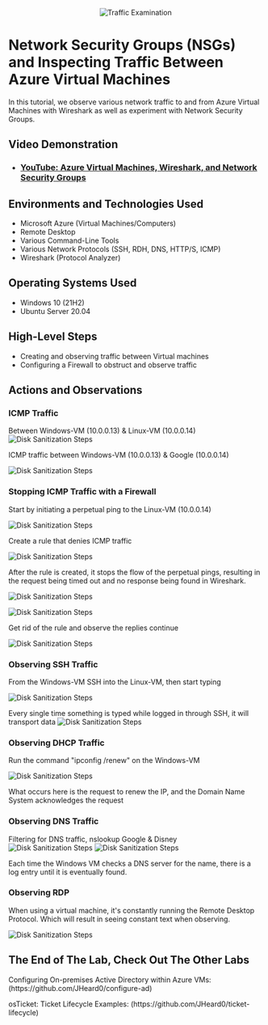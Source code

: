 <p align="center">
<img src="https://i.imgur.com/Ua7udoS.png" alt="Traffic Examination"/>
</p>

<h1>Network Security Groups (NSGs) and Inspecting Traffic Between Azure Virtual Machines</h1>
In this tutorial, we observe various network traffic to and from Azure Virtual Machines with Wireshark as well as experiment with Network Security Groups. <br />


<h2>Video Demonstration</h2>

- ### [YouTube: Azure Virtual Machines, Wireshark, and Network Security Groups](https://www.youtube.com)

<h2>Environments and Technologies Used</h2>

- Microsoft Azure (Virtual Machines/Computers)
- Remote Desktop
- Various Command-Line Tools
- Various Network Protocols (SSH, RDH, DNS, HTTP/S, ICMP)
- Wireshark (Protocol Analyzer)

<h2>Operating Systems Used </h2>

- Windows 10 (21H2)
- Ubuntu Server 20.04

<h2>High-Level Steps</h2>

- Creating and observing traffic between Virtual machines
- Configuring a Firewall to obstruct and observe traffic


<h2>Actions and Observations</h2>

<h3>ICMP Traffic</h3>
<p>
Between Windows-VM (10.0.0.13) & Linux-VM (10.0.0.14)
<img src="https://i.imgur.com/EcamY0x.png" alt="Disk Sanitization Steps"/>
</p>
ICMP traffic between Windows-VM (10.0.0.13) & Google (10.0.0.14)
<p>
</p>
<img src="https://i.imgur.com/KmzQh6J.png" alt="Disk Sanitization Steps"/>
<p>

<h3> Stopping ICMP Traffic with a Firewall</h3>
<p>
</p>
Start by initiating a perpetual ping to the Linux-VM (10.0.0.14)
<p>
</p>
<img src="https://i.imgur.com/7SyzPuV.png" alt="Disk Sanitization Steps"/>
<p></p>
Create a rule that denies ICMP traffic
<p></p>
<img src="https://i.imgur.com/L820qIl.png" alt="Disk Sanitization Steps"/>
<p></p>

After the rule is created, it stops the flow of the perpetual pings, resulting in the request being timed out and no response being found in Wireshark.
<p></p>
<img src="https://i.imgur.com/YRckMBN.png" alt="Disk Sanitization Steps"/>
<p></p>
<img src="https://i.imgur.com/3wEDlvc.png" alt="Disk Sanitization Steps"/>
<p></p>
Get rid of the rule and observe the replies continue
<p></p>
<img src="https://i.imgur.com/iIUzOld.png" alt="Disk Sanitization Steps"/>
<p></p>

<h3> Observing SSH Traffic </h3>
<p></p>
From the Windows-VM SSH into the Linux-VM, then start typing
<p></p>
<img src="https://i.imgur.com/EwTRUdt.png" alt="Disk Sanitization Steps"/>

Every single time something is typed while logged in through SSH, it will transport data
<img src="https://i.imgur.com/uxKEEiD.png" alt="Disk Sanitization Steps"/>

<h3> Observing DHCP Traffic</h3>
<p></p>

Run the command "ipconfig /renew" on the Windows-VM
<p></p>
<img src="https://i.imgur.com/uxKEEiD.png" alt="Disk Sanitization Steps"/>
<p></p>
What occurs here is the request to renew the IP, and the Domain Name System acknowledges the request
<p></p>
<h3> Observing DNS Traffic</h3>
<p></p>
Filtering for DNS traffic, nslookup Google & Disney
<img src="https://i.imgur.com/KY5ScbL.png" alt="Disk Sanitization Steps"/>
<img src="https://i.imgur.com/TgAx7RX.png" alt="Disk Sanitization Steps"/>
<p></p>
Each time the Windows VM checks a DNS server for the name, there is a log entry until it is eventually found.
<p></p>
<h3>Observing RDP</h3>
<p></p>
When using a virtual machine, it's constantly running the Remote Desktop Protocol. Which will result in seeing constant text when observing.
<p></p>

<img src="https://i.imgur.com/yjBUTPm.png" alt="Disk Sanitization Steps"/>

<h2>The End of The Lab, Check Out The Other Labs</h2>
Configuring On-premises Active Directory within Azure VMs: (https://github.com/JHeard0/configure-ad)
<p></p>
osTicket: Ticket Lifecycle Examples:
(https://github.com/JHeard0/ticket-lifecycle)
